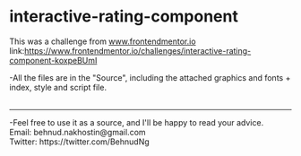 # interactive-rating-component

This was a challenge from www.frontendmentor.io</br>
link:https://www.frontendmentor.io/challenges/interactive-rating-component-koxpeBUmI

-All the files are in the "Source", including the attached graphics and fonts + index, style and script file.<br/><br/>
<hr>
-Feel free to use it as a source, and I'll be happy to read your advice.<br/>
Email: behnud.nakhostin@gmail.com<br/>
Twitter: https://twitter.com/BehnudNg
